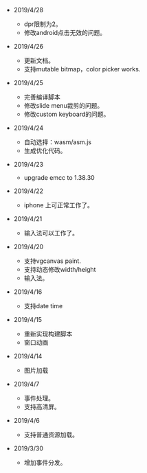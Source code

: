 * 2019/4/28
  * dpr限制为2。
  * 修改android点击无效的问题。

* 2019/4/26
  * 更新文档。
  * 支持mutable bitmap，color picker works.

* 2019/4/25
  * 完善编译脚本
  * 修改slide menu裁剪的问题。
  * 修改custom keyboard的问题。

* 2019/4/24
  * 自动选择：wasm/asm.js
  * 生成优化代码。

* 2019/4/23
  * upgrade emcc to 1.38.30

* 2019/4/22
  * iphone 上可正常工作了。

* 2019/4/21
  * 输入法可以工作了。

* 2019/4/20
  * 支持vgcanvas paint.
  * 支持动态修改width/height
  * 输入法。

* 2019/4/16
  * 支持date time

* 2019/4/15
  * 重新实现构建脚本
  * 窗口动画

* 2019/4/14
  * 图片加载

* 2019/4/7
  * 事件处理。
  * 支持高清屏。

* 2019/4/6
  * 支持普通资源加载。
    
* 2019/3/30
  * 增加事件分发。
